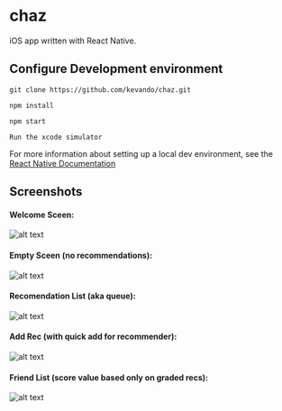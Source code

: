 # chaz
iOS app written with React Native.

## Configure Development environment
`git clone https://github.com/kevando/chaz.git`

`npm install`

`npm start`

`Run the xcode simulator`

For more information about setting up a local dev environment, see the [React Native Documentation](https://facebook.github.io/react-native/docs/getting-started.html#content)

## Screenshots

#### Welcome Sceen: 
![alt text][welcome]

#### Empty Sceen (no recommendations): 
![alt text][empty]

#### Recomendation List (aka queue): 
![alt text][list]

#### Add Rec (with quick add for recommender): 
![alt text][add rec]

#### Friend List (score value based only on graded recs): 
![alt text][friend list]

[welcome]: https://i.imgur.com/0rM849v.png "Welcome Screen"
[empty]: https://i.imgur.com/ONu91qL.png "Empty Screen"
[list]: https://i.imgur.com/bTAd5Ib.png "Rec List"
[add rec]: https://i.imgur.com/Rey2jLN.png "Rec Add"
[friend list]: https://i.imgur.com/nelxzjt.png "Friend List"
